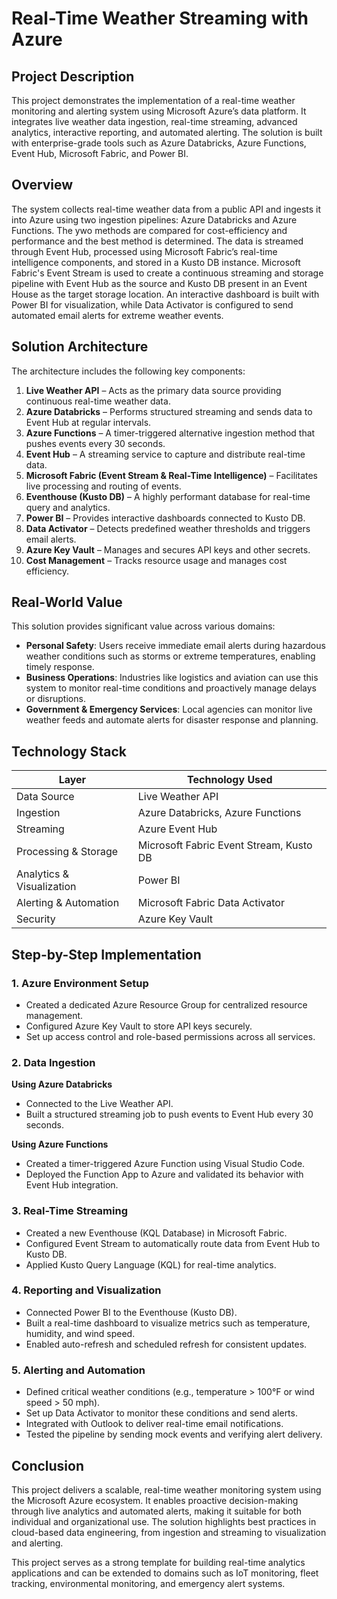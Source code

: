 # Real-Time Weather Streaming with Azure

## Project Description

This project demonstrates the implementation of a real-time weather monitoring and alerting system using Microsoft Azure’s data platform. It integrates live weather data ingestion, real-time streaming, advanced analytics, interactive reporting, and automated alerting. The solution is built with enterprise-grade tools such as Azure Databricks, Azure Functions, Event Hub, Microsoft Fabric, and Power BI.

## Overview

The system collects real-time weather data from a public API and ingests it into Azure using two ingestion pipelines: Azure Databricks and Azure Functions. The ywo methods are compared for cost-efficiency and performance and the best method is determined. The data is streamed through Event Hub, processed using Microsoft Fabric’s real-time intelligence components, and stored in a Kusto DB instance. Microsoft Fabric's Event Stream is used to create a continuous streaming and storage pipeline with Event Hub as the source and Kusto DB present in an Event House as the target storage location. An interactive dashboard is built with Power BI for visualization, while Data Activator is configured to send automated email alerts for extreme weather events.

## Solution Architecture

The architecture includes the following key components:

1. **Live Weather API** – Acts as the primary data source providing continuous real-time weather data.
2. **Azure Databricks** – Performs structured streaming and sends data to Event Hub at regular intervals.
3. **Azure Functions** – A timer-triggered alternative ingestion method that pushes events every 30 seconds.
4. **Event Hub** – A streaming service to capture and distribute real-time data.
5. **Microsoft Fabric (Event Stream & Real-Time Intelligence)** – Facilitates live processing and routing of events.
6. **Eventhouse (Kusto DB)** – A highly performant database for real-time query and analytics.
7. **Power BI** – Provides interactive dashboards connected to Kusto DB.
8. **Data Activator** – Detects predefined weather thresholds and triggers email alerts.
9. **Azure Key Vault** – Manages and secures API keys and other secrets.
10. **Cost Management** – Tracks resource usage and manages cost efficiency.

## Real-World Value

This solution provides significant value across various domains:

- **Personal Safety**: Users receive immediate email alerts during hazardous weather conditions such as storms or extreme temperatures, enabling timely response.
- **Business Operations**: Industries like logistics and aviation can use this system to monitor real-time conditions and proactively manage delays or disruptions.
- **Government & Emergency Services**: Local agencies can monitor live weather feeds and automate alerts for disaster response and planning.


## Technology Stack

| Layer                      | Technology Used                          |
|---------------------------|-------------------------------------------|
| Data Source               | Live Weather API                          |
| Ingestion                 | Azure Databricks, Azure Functions         |
| Streaming                 | Azure Event Hub                           |
| Processing & Storage      | Microsoft Fabric Event Stream, Kusto DB   |
| Analytics & Visualization | Power BI                                  |
| Alerting & Automation     | Microsoft Fabric Data Activator           |
| Security                  | Azure Key Vault                           |

## Step-by-Step Implementation

### 1. Azure Environment Setup
- Created a dedicated Azure Resource Group for centralized resource management.
- Configured Azure Key Vault to store API keys securely.
- Set up access control and role-based permissions across all services.

### 2. Data Ingestion

**Using Azure Databricks**
- Connected to the Live Weather API.
- Built a structured streaming job to push events to Event Hub every 30 seconds.

**Using Azure Functions**
- Created a timer-triggered Azure Function using Visual Studio Code.
- Deployed the Function App to Azure and validated its behavior with Event Hub integration.

### 3. Real-Time Streaming
- Created a new Eventhouse (KQL Database) in Microsoft Fabric.
- Configured Event Stream to automatically route data from Event Hub to Kusto DB.
- Applied Kusto Query Language (KQL) for real-time analytics.

### 4. Reporting and Visualization
- Connected Power BI to the Eventhouse (Kusto DB).
- Built a real-time dashboard to visualize metrics such as temperature, humidity, and wind speed.
- Enabled auto-refresh and scheduled refresh for consistent updates.

### 5. Alerting and Automation
- Defined critical weather conditions (e.g., temperature > 100°F or wind speed > 50 mph).
- Set up Data Activator to monitor these conditions and send alerts.
- Integrated with Outlook to deliver real-time email notifications.
- Tested the pipeline by sending mock events and verifying alert delivery.

## Conclusion

This project delivers a scalable, real-time weather monitoring system using the Microsoft Azure ecosystem. It enables proactive decision-making through live analytics and automated alerts, making it suitable for both individual and organizational use. The solution highlights best practices in cloud-based data engineering, from ingestion and streaming to visualization and alerting.

This project serves as a strong template for building real-time analytics applications and can be extended to domains such as IoT monitoring, fleet tracking, environmental monitoring, and emergency alert systems.

